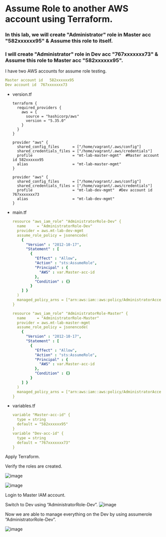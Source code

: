 # Assume Role to another AWS account using Terraform.

### In this lab, we will create "Administrator" role in Master acc "582xxxxxx95" & Assume this role to itself. 
### I will create "Administrator" role in Dev acc "767xxxxxxx73" & Assume this role to Master acc "582xxxxxx95". 

I have two AWS accounts for assume role testing.

```yaml
Master account id	582xxxxxx95
Dev account id	767xxxxxxx73
```


- version.tf
    
    ```
    terraform {
      required_providers {
        aws = {
          source = "hashicorp/aws"
          version = "5.35.0"
        }
      }
    }
    
    provider "aws" {
      shared_config_files      = ["/home/vagrant/.aws/config"]
      shared_credentials_files = ["/home/vagrant/.aws/credentials"]
      profile                  = "mt-lab-master-mgmt"  #Master account id 582xxxxxx95
      alias                    = "mt-lab-master-mgmt"
    }
    
    provider "aws" {
      shared_config_files      = ["/home/vagrant/.aws/config"]
      shared_credentials_files = ["/home/vagrant/.aws/credentials"]
      profile                  = "mt-lab-dev-mgmt"  #Dev account id 767xxxxxxx73
      alias                    = "mt-lab-dev-mgmt"
    }
    ```
    

- main.tf
    
    ```yaml
    resource "aws_iam_role" "AdministratorRole-Dev" {
      name     = "AdministratorRole-Dev"
      provider = aws.mt-lab-dev-mgmt
      assume_role_policy = jsonencode(
        {
          "Version" : "2012-10-17",
          "Statement" : [
            {
              "Effect" : "Allow",
              "Action" : "sts:AssumeRole",
              "Principal" : {
                "AWS" : var.Master-acc-id
              },
              "Condition" : {}
            }
        ] }
      )
      managed_policy_arns = ["arn:aws:iam::aws:policy/AdministratorAccess"]
    }
    
    resource "aws_iam_role" "AdministratorRole-Master" {
      name     = "AdministratorRole-Master"
      provider = aws.mt-lab-master-mgmt
      assume_role_policy = jsonencode(
        {
          "Version" : "2012-10-17",
          "Statement" : [
            {
              "Effect" : "Allow",
              "Action" : "sts:AssumeRole",
              "Principal" : {
                "AWS" : var.Master-acc-id
              },
              "Condition" : {}
            }
        ] }
      )
      managed_policy_arns = ["arn:aws:iam::aws:policy/AdministratorAccess"]
    }
    ```
    

- variables.tf
    
    ```yaml
    variable "Master-acc-id" {
      type = string
      default = "582xxxxxx95"
    }
    variable "Dev-acc-id" {
      type = string
      default = "767xxxxxxx73"
    }
    ```
    

Apply Terraform. 

Verify the roles are created. 

![image](https://github.com/myathway-lab/Assume-Admin-Role-using-Terraform/assets/157335804/7640c063-39cb-41da-bd7f-ea84cb55fc4a)


![image](https://github.com/myathway-lab/Assume-Admin-Role-using-Terraform/assets/157335804/69a0b0b7-18b3-48d5-acc7-61b03f53be4d)


Login to Master IAM account.

Switch to Dev using “AdministratorRole-Dev”. 
![image](https://github.com/myathway-lab/Assume-Admin-Role-using-Terraform/assets/157335804/9e3dbb38-200e-4af3-b612-8e1129e8f096)


Now we are able to manage everything on the Dev by using assumerole “AdministratorRole-Dev”. 

![image](https://github.com/myathway-lab/Assume-Admin-Role-using-Terraform/assets/157335804/2a471f30-185e-4786-a6ba-201f29361668)

